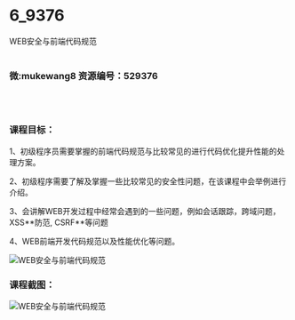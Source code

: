# 6_9376
WEB安全与前端代码规范
<br/></br>
<h3>微:mukewang8 资源编号：529376</h3>
<br/></br>
<h3>课程目标：</h3>
<p>1、初级程序员需要掌握的前端代码规范与比较常见的进行代码优化提升性能的处理方案。</p>
<p>2、初级程序需要了解及掌握一些比较常见的安全性问题，在该课程中会举例进行介绍。</p>
<p>3、会讲解WEB开发过程中经常会遇到的一些问题，例如会话跟踪，跨域问题，XSS**防范, CSRF**等问题</p>
<p>4、WEB前端开发代码规范以及性能优化等问题。</p>
<p><img src="https://www.ko996.com/wp-content/uploads/img/2019/12/356-55-300x180.jpg" alt="WEB安全与前端代码规范"></p>
<h3>课程截图：</h3>
<p><img src="https://www.ko996.com/wp-content/uploads/img/2019/12/11111-58.jpg" alt="WEB安全与前端代码规范"></p>
